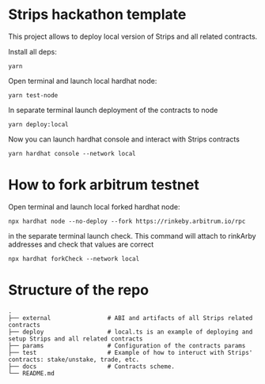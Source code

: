 # Strips hackathon template

This project allows to deploy local version of Strips and all related contracts.

Install all deps:
```shell
yarn
```


Open terminal and launch local hardhat node:

```shell
yarn test-node
```

In separate terminal launch deployment of the contracts to node

```shell
yarn deploy:local
```

Now you can launch hardhat console and interact with Strips contracts
```shell
yarn hardhat console --network local
```

# How to fork arbitrum testnet 
Open terminal and launch local forked hardhat node:


```shell
npx hardhat node --no-deploy --fork https://rinkeby.arbitrum.io/rpc
```

in the separate terminal launch check. This command will attach to rinkArby addresses and check that values are correct
```shell
npx hardhat forkCheck --network local
```



# Structure of the repo

    .
    ├── external                # ABI and artifacts of all Strips related contracts 
    ├── deploy                  # local.ts is an example of deploying and setup Strips and all related contracts
    ├── params                  # Configuration of the contracts params
    ├── test                    # Example of how to interuct with Strips' contracts: stake/unstake, trade, etc.
    ├── docs                    # Contracts scheme.
    └── README.md
